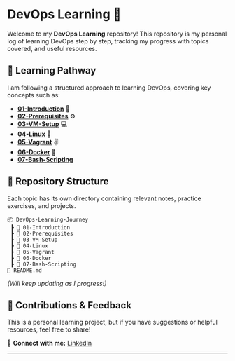 # DevOps Learning 🚀  

Welcome to my **DevOps Learning** repository! This repository is my personal log of learning DevOps step by step, tracking my progress with topics covered, and useful resources.  

## 📖 Learning Pathway  
I am following a structured approach to learning DevOps, covering key concepts such as:  
- [**01-Introduction**](./01-Introduction/) 📄
- [**02-Prerequisites**](./02-Prerequisites/) ⚙️
- [**03-VM-Setup**](./03-VM-Setup/) 💻  
- [**04-Linux**](./04-Linux/) 🐧  
- [**05-Vagrant**](./05-Vagrant/) ✌️
- [**06-Docker**](./06-Docker/) 🐳
- [**07-Bash-Scripting**](./07-Bash-Scripting/)

## 📂 Repository Structure  
Each topic has its own directory containing relevant notes, practice exercises, and projects.
```
📦 DevOps-Learning-Journey  
 ┣ 📂 01-Introduction
 ┣ 📂 02-Prerequisites
 ┣ 📂 03-VM-Setup
 ┣ 📂 04-Linux
 ┣ 📂 05-Vagrant
 ┣ 📂 06-Docker
 ┣ 📂 07-Bash-Scripting
📜 README.md  
```

_(Will keep updating as I progress!)_  

## 📢 Contributions & Feedback  
This is a personal learning project, but if you have suggestions or helpful resources, feel free to share!  

📧 **Connect with me:** [LinkedIn](https://www.linkedin.com/in/pknatic/)  

---

